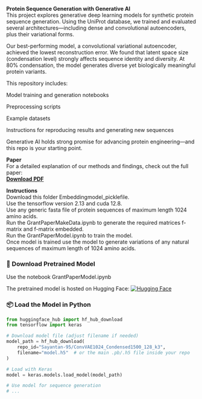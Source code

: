 **Protein Sequence Generation with Generative AI**<br>
This project explores generative deep learning models for synthetic protein sequence generation. Using the UniProt database, we trained and evaluated several architectures—including dense and convolutional autoencoders, plus their variational forms.

Our best-performing model, a convolutional variational autoencoder, achieved the lowest reconstruction error. We found that latent space size (condensation level) strongly affects sequence identity and diversity. At 80% condensation, the model generates diverse yet biologically meaningful protein variants.

This repository includes:

Model training and generation notebooks

Preprocessing scripts

Example datasets

Instructions for reproducing results and generating new sequences

Generative AI holds strong promise for advancing protein engineering—and this repo is your starting point.<br>

**Paper**<br>
For a detailed explanation of our methods and findings, check out the full paper:<br>
**[Download PDF](./protein_generation.pdf)**

**Instructions**<br>
Download this folder Embeddingmodel_picklefile.<br>
Use the tensorflow version 2.13 and cuda 12.8.<br>
Use any generic fasta file of protein sequences of maximum length 1024 amino acids.<br>
Run the GrantPaperMakeData.ipynb to generate the required matrices f-matrix and f-matrix embedded.<br>
Run the GrantPaperModel.ipynb to train the model.<br>
Once model is trained use the model to generate variations of any natural sequences of maximum length of 1024 amino acids.<br>

### 🔗 Download Pretrained Model

Use the notebook GrantPaperModel.ipynb

The pretrained model is hosted on Hugging Face:
[![Hugging Face](https://img.shields.io/badge/Hugging%20Face-Model-yellow)](https://huggingface.co/Sayantan-95/ConvVAE1024_Condensed1500_128_k3)

### 📦 Load the Model in Python

```python
from huggingface_hub import hf_hub_download
from tensorflow import keras

# Download model file (adjust filename if needed)
model_path = hf_hub_download(
    repo_id="Sayantan-95/ConvVAE1024_Condensed1500_128_k3",
    filename="model.h5"  # or the main .pb/.h5 file inside your repo
)

# Load with Keras
model = keras.models.load_model(model_path)

# Use model for sequence generation
# ...
